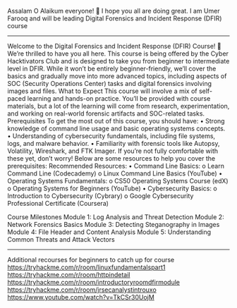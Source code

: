 Assalam O Alaikum everyone! 👋
I hope you all are doing great. I am Umer Farooq and will be leading Digital Forensics and Incident Response (DFIR) course

---------

Welcome to the Digital Forensics and Incident Response (DFIR) Course! 🎉 We’re thrilled to have you all here. This course is being offered by the Cyber Hacktivators Club and is designed to take you from beginner to intermediate level in DFIR. While it won’t be entirely beginner-friendly, we’ll cover the basics and gradually move into more advanced topics, including aspects of SOC (Security Operations Center) tasks and digital forensics involving images and files.
What to Expect
This course will involve a mix of self-paced learning and hands-on practice. You’ll be provided with course materials, but a lot of the learning will come from research, experimentation, and working on real-world forensic artifacts and SOC-related tasks.
Prerequisites
To get the most out of this course, you should have:
•	Strong knowledge of command line usage and basic operating systems concepts.
•	Understanding of cybersecurity fundamentals, including file systems, logs, and malware behavior.
•	Familiarity with forensic tools like Autopsy, Volatility, Wireshark, and FTK Imager.
If you’re not fully comfortable with these yet, don’t worry! Below are some resources to help you cover the prerequisites:
Recommended Resources:
•	Command Line Basics:
o	Learn Command Line (Codecademy)
o	Linux Command Line Basics (YouTube)
•	Operating Systems Fundamentals:
o	CS50 Operating Systems Course (edX)
o	Operating Systems for Beginners (YouTube)
•	Cybersecurity Basics:
o	Introduction to Cybersecurity (Cybrary)
o	Google Cybersecurity Professional Certificate (Coursera)

Course Milestones
Module 1: Log Analysis and Threat Detection
Module 2: Network Forensics Basics
Module 3: Detecting Steganography in Images
Module 4: File Header and Content Analysis
Module 5: Understanding Common Threats and Attack Vectors


-------

Additional recourses for beginners to catch up for course
https://tryhackme.com/r/room/linuxfundamentalspart1
https://tryhackme.com/r/room/httpindetail
https://tryhackme.com/r/room/introductoryroomdfirmodule
https://tryhackme.com/r/room/jrsecanalystintrouxo
https://www.youtube.com/watch?v=TkCSr30UojM